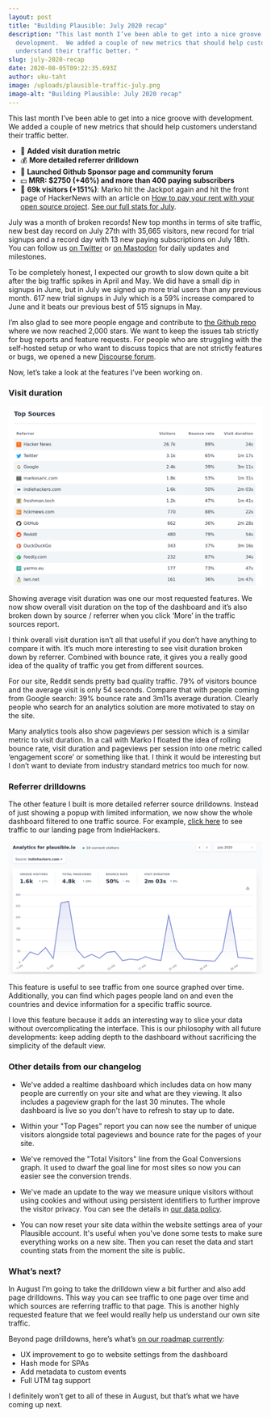 ```yaml
---
layout: post
title: "Building Plausible: July 2020 recap"
description: "This last month I’ve been able to get into a nice groove with
  development.  We added a couple of new metrics that should help customers
  understand their traffic better. "
slug: july-2020-recap
date: 2020-08-05T09:22:35.693Z
author: uku-taht
image: /uploads/plausible-traffic-july.png
image-alt: "Building Plausible: July 2020 recap"
---
```

This last month I’ve been able to get into a nice groove with development.  We added a couple of new metrics that should help customers understand their traffic better. 

* 🚀 **Added visit duration metric**
* 💰 **More detailed referrer drilldown**
* 🤖 **Launched Github Sponsor page and community forum**
* 💵 **MRR: $2750 (+46%) and more than 400 paying subscribers**
* 👩 **69k visitors (+151%)**: Marko hit the Jackpot again and hit the front page of HackerNews with an article on [How to pay your rent with your open source project](https://plausible.io/blog/open-source-funding). [See our full stats for July](https://plausible.io/plausible.io?period=custom&from=2020-07-01&to=2020-07-31).

July was a month of broken records! New top months in terms of site traffic, new best day record on July 27th with 35,665 visitors, new record for trial signups and a record day with 13 new paying subscriptions on July 18th. You can follow us [on Twitter](https://twitter.com/plausiblehq) or [on Mastodon](https://fosstodon.org/@plausible) for daily updates and milestones.

To be completely honest, I expected our growth to slow down quite a bit after the big traffic spikes in April and May. We did have a small dip in signups in June, but in July we signed up more trial users than any previous month. 617 new trial signups in July which is a 59% increase compared to June and it beats our previous best of 515 signups in May.

I’m also glad to see more people engage and contribute to [the Github repo](https://github.com/plausible/analytics/) where we now reached 2,000 stars. We want to keep the issues tab strictly for bug reports and feature requests. For people who are struggling with the self-hosted setup or who want to discuss topics that are not strictly features or bugs, we opened a new [Discourse forum](https://plausible.discourse.group/).

Now, let’s take a look at the features I’ve been working on.

### Visit duration

![Visit duration for sources of traffic](/uploads/top-sources-traffic.png)

Showing average visit duration was one our most requested features. We now show overall visit duration on the top of the dashboard and it’s also broken down by source / referrer when you click ‘More’ in the traffic sources report.

I think overall visit duration isn’t all that useful if you don’t have anything to compare it with. It’s much more interesting to see visit duration broken down by referrer. Combined with bounce rate, it gives you a really good idea of the quality of traffic you get from different sources.

For our site, Reddit sends pretty bad quality traffic. 79% of visitors bounce and the average visit is only 54 seconds. Compare that with people coming from Google search: 39% bounce rate and 3m11s average duration. Clearly people who search for an analytics solution are more motivated to stay on the site.

Many analytics tools also show pageviews per session which is a similar metric to visit duration. In a call with Marko I floated the idea of rolling bounce rate, visit duration and pageviews per session into one metric called ‘engagement score’ or something like that. I think it would be interesting but I don’t want to deviate from industry standard metrics too much for now.

### Referrer drilldowns

The other feature I built is more detailed referrer source drilldowns. Instead of just showing a popup with limited information, we now show the whole dashboard filtered to one traffic source. For example, [click here](https://plausible.io/plausible.io?period=month&date=2020-07-01&source=indiehackers.com) to see traffic to our landing page from IndieHackers.

![Referrer drilldowns](/uploads/indiehackers-referral-drilldown.png)

This feature is useful to see traffic from one source graphed over time. Additionally, you can find which pages people land on and even the countries and device information for a specific traffic source.

I love this feature because it adds an interesting way to slice your data without overcomplicating the interface. This is our philosophy with all future developments: keep adding depth to the dashboard without sacrificing the simplicity of the default view.

### Other details from our changelog

* We've added a realtime dashboard which includes data on how many people are currently on your site and what are they viewing. It also includes a pageview graph for the last 30 minutes. The whole dashboard is live so you don't have to refresh to stay up to date.

* Within your "Top Pages" report you can now see the number of unique visitors alongside total pageviews and bounce rate for the pages of your site. 

* We've removed the "Total Visitors" line from the Goal Conversions graph. It used to dwarf the goal line for most sites so now you can easier see the conversion trends.

* We've made an update to the way we measure unique visitors without using cookies and without using persistent identifiers to further improve the visitor privacy. You can see the details in [our data policy](https://plausible.io/data-policy).

* You can now reset your site data within the website settings area of your Plausible account. It's useful when you've done some tests to make sure everything works on a new site. Then you can reset the data and start counting stats from the moment the site is public.

### What’s next?

In August I’m going to take the drilldown view a bit further and also add page drilldowns. This way you can see traffic to one page over time and which sources are referring traffic to that page. This is another highly requested feature that we feel would really help us understand our own site traffic.

Beyond page drilldowns, here’s what’s [on our roadmap currently](https://plausible.io/roadmap):

* UX improvement to go to website settings from the dashboard
* Hash mode for SPAs
* Add metadata to custom events
* Full UTM tag support

I definitely won’t get to all of these in August, but that’s what we have coming up next.